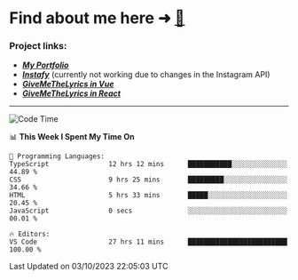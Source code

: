 # Find about me here ➜ [🧑](https://pauabella.dev)

### Project links:
- ***[My Portfolio](https://pauabella.dev)***
- ***[Instafy](https://instafy.me)*** (currently not working due to changes in the Instagram API)
- ***[GiveMeTheLyrics in Vue](https://lyrics.pauabella.dev)***
- ***[GiveMeTheLyrics in React](https://pauabella.dev/GiveMeTheLyrics)***

---
<!--START_SECTION:waka-->
![Code Time](http://img.shields.io/badge/Code%20Time-2%2C513%20hrs%202%20mins-blue)

📊 **This Week I Spent My Time On** 

```text
💬 Programming Languages: 
TypeScript               12 hrs 12 mins      ███████████░░░░░░░░░░░░░░   44.89 % 
CSS                      9 hrs 25 mins       █████████░░░░░░░░░░░░░░░░   34.66 % 
HTML                     5 hrs 33 mins       █████░░░░░░░░░░░░░░░░░░░░   20.45 % 
JavaScript               0 secs              ░░░░░░░░░░░░░░░░░░░░░░░░░   00.01 % 

🔥 Editors: 
VS Code                  27 hrs 11 mins      █████████████████████████   100.00 % 
```


 Last Updated on 03/10/2023 22:05:03 UTC
<!--END_SECTION:waka-->
